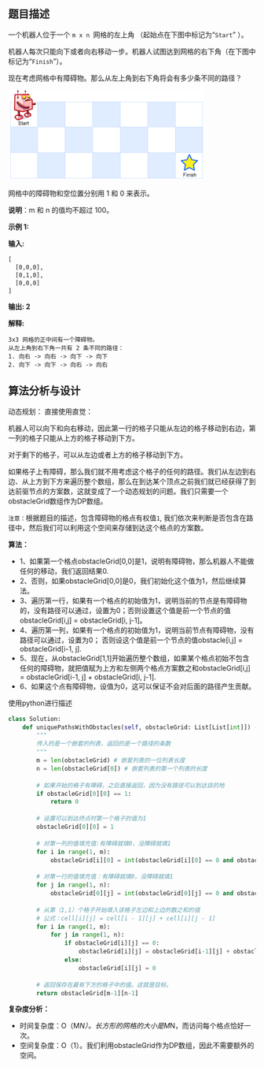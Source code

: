 ## 题目描述
一个机器人位于一个 `m x n `网格的左上角 （起始点在下图中标记为“`Start`” ）。

机器人每次只能向下或者向右移动一步。机器人试图达到网格的右下角（在下图中标记为“`Finish`”）。

现在考虑网格中有障碍物。那么从左上角到右下角将会有多少条不同的路径？

![机器人选择路径](Readmefile/63_robot_maze.png)

网格中的障碍物和空位置分别用 1 和 0 来表示。

**说明**：m 和 n 的值均不超过 100。

**示例 1:**

**输入:**
```
[
  [0,0,0],
  [0,1,0],
  [0,0,0]
]
```
**输出: 2**

**解释:**
```
3x3 网格的正中间有一个障碍物。
从左上角到右下角一共有 2 条不同的路径：
1. 向右 -> 向右 -> 向下 -> 向下
2. 向下 -> 向下 -> 向右 -> 向右
```



## 算法分析与设计
动态规划：
直接使用直觉：

机器人可以向下和向右移动，因此第一行的格子只能从左边的格子移动到右边，第一列的格子只能从上方的格子移动到下方。

对于剩下的格子，可以从左边或者上方的格子移动到下方。

如果格子上有障碍，那么我们就不用考虑这个格子的任何的路径。我们从左边到右边、从上方到下方来遍历整个数组，那么在到达某个顶点之前我们就已经获得了到达前驱节点的方案数，这就变成了一个动态规划的问题。我们只需要一个obstacleGrid数组作为DP数组。

`注意：`根据题目的描述，包含障碍物的格点有权值`1`, 我们依次来判断是否包含在路径中，然后我们可以利用这个空间来存储到达这个格点的方案数。

**算法：**
- 1、如果第一个格点obstacleGrid[0,0]是1，说明有障碍物，那么机器人不能做任何的移动，我们返回结果0.
- 2、否则，如果obstacleGrid[0,0]是0，我们初始化这个值为1，然后继续算法。
- 3、遍历第一行，如果有一个格点的初始值为1，说明当前的节点是有障碍物的，没有路径可以通过，设置为0；否则设置这个值是前一个节点的值 obstacleGrid[i,j] = obstacleGrid[i, j-1]。
- 4、遍历第一列，如果有一个格点的初始值为1，说明当前节点有障碍物，没有路径可以通过，设置为0； 否则设这个值是前一个节点的值obstacle[i,j] = obstacleGrid[i-1, j].
- 5、现在，从obstacleGrid[1,1]开始遍历整个数组，如果某个格点初始不包含任何的障碍物，就把值赋为上方和左侧两个格点方案数之和obstacleGrid[i,j] = obstacleGrid[i-1, j] + obstacleGrid[i, j-1].
- 6、如果这个点有障碍物，设值为0，这可以保证不会对后面的路径产生贡献。




使用python进行描述

```py
class Solution:
    def uniquePathsWithObstacles(self, obstacleGrid: List[List[int]]) -> int:
        """
        传入的是一个嵌套的列表，返回的是一个路径的条数
        """
        m = len(obstacleGrid) # 嵌套列表的一位列表长度
        n = len(obstacleGrid[0]) # 嵌套列表的第一个列表的长度
        
        # 如果开始的格子有障碍，之后直接返回，因为没有路径可以到达目的地
        if obstacleGrid[0][0] == 1:
            return 0
        
        # 设置可以到达终点时第一个格子的值为1
        obstacleGrid[0][0] = 1
        
        # 对第一列的值填充值:有障碍就填0，没障碍就填1
        for i in range(1, m):
            obstacleGrid[i][0] = int(obstacleGrid[i][0] == 0 and obstacleGrid[i-1][0] == 1)
            
        # 对第一行的值填充值：有障碍就填0，没障碍就填1
        for j in range(1, n):
            obstacleGrid[0][j] = int(obstacleGrid[0][j] == 0 and obstacleGrid[0][j-1] == 1)
            
        # 从第（1,1）个格子开始填入该格子左边和上边的数之和的值
        # 公式：cell[i][j] = cell[i - 1][j] + cell[i][j - 1]
        for i in range(1, m):
            for j in range(1, n):
                if obstacleGrid[i][j] == 0:
                    obstacleGrid[i][j] = obstacleGrid[i-1][j] + obstacleGrid[i][j-1]
                else:
                    obstacleGrid[i][j] = 0
        
        # 返回保存在最有下方的格子中的值。这就是目标。
        return obstacleGrid[m-1][n-1]
```
**复杂度分析：**
- 时间复杂度：O（M*N）。长方形的网格的大小是M*N，而访问每个格点恰好一次。
- 空间复杂度：O（1）。我们利用obstacleGrid作为DP数组，因此不需要额外的空间。
